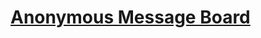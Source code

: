 # [Anonymous Message Board](https://www.freecodecamp.org/learn/information-security/information-security-projects/anonymous-message-board)
